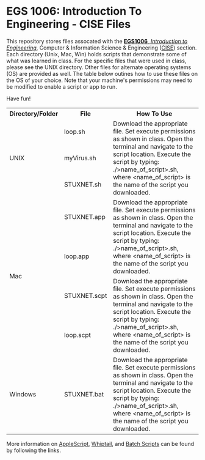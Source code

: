 # EGS 1006: Introduction To Engineering - CISE Files

This repository stores files assocated with the [**EGS1006**, *Introduction to Engineering*](https://www.cise.ufl.edu/~tarce/egs1006.html), Computer & Information Science & Engineering ([CISE](https://www.cise.ufl.edu/)) section.  Each directory (Unix, Mac, Win) holds scripts that demonstrate some of what was learned in class.  For the specific files that were used in class, please see the UNIX directory.  Other files for alternate operating systems (OS) are provided as well.  The table below outines how to use these files on the OS of your choice.  Note that your machine's permissions may need to be modified to enable a script or app to run.  

Have fun!

<table>
  <tr>
    <th>Directory/Folder</th>
    <th>File</th>
    <th>How To Use</th>    
  </tr>
  <tr>
    <td rowspan="3">UNIX</td>
    <td>loop.sh</td>
    <td rowspan="3">Download the appropriate file. Set execute permissions as shown in class.  Open the terminal and navigate to the script location.  Execute the script by typing: ./&gtname_of_script&gt.sh, where &ltname_of_script&gt is the name of the script you downloaded.</td>
  </tr>
  <tr>
    <td>myVirus.sh</td>
  </tr>
  <tr>
    <td>STUXNET.sh</td>
  </tr>
  <tr>
    <td rowspan="4">Mac</td>
    <td>STUXNET.app</td>
    <td rowspan="2">Download the appropriate file. Set execute permissions as shown in class.  Open the terminal and navigate to the script location.  Execute the script by typing: ./&gtname_of_script&gt.sh, where &ltname_of_script&gt is the name of the script you downloaded.</td>
  </tr>
  <tr>
    <td>loop.app</td>
  </tr>
  <tr>
    <td>STUXNET.scpt</td>
    <td rowspan="2">Download the appropriate file. Set execute permissions as shown in class.  Open the terminal and navigate to the script location.  Execute the script by typing: ./&gtname_of_script&gt.sh, where &ltname_of_script&gt is the name of the script you downloaded.</td>
  </tr>
  <tr>
    <td>loop.scpt</td>
  </tr>
    <tr>
    <td>Windows</td>
    <td>STUXNET.bat</td>
    <td>Download the appropriate file. Set execute permissions as shown in class.  Open the terminal and navigate to the script location.  Execute the script by typing: ./&gtname_of_script&gt.sh, where &ltname_of_script&gt is the name of the script you downloaded.</td>
  </tr>
</table>

More information on [AppleScript](https://developer.apple.com/library/archive/documentation/LanguagesUtilities/Conceptual/MacAutomationScriptingGuide/DisplayDialogsandAlerts.html#//apple_ref/doc/uid/TP40016239-CH15-SW1), [Whiptail](https://en.wikibooks.org/wiki/Bash_Shell_Scripting/Whiptail), and [Batch Scripts](https://www.instructables.com/id/Very-Basic-Batch-Tutorial/) can be found by following the links.
